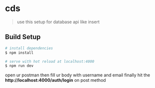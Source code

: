 # cds

> use this setup for database api like insert

## Build Setup

``` bash
# install dependencies
$ npm install

# serve with hot reload at localhost:4000
$ npm run dev
```

open ur postman then fill ur body with username and email finally hit the **http://localhost:4000/auth/login** on post method
